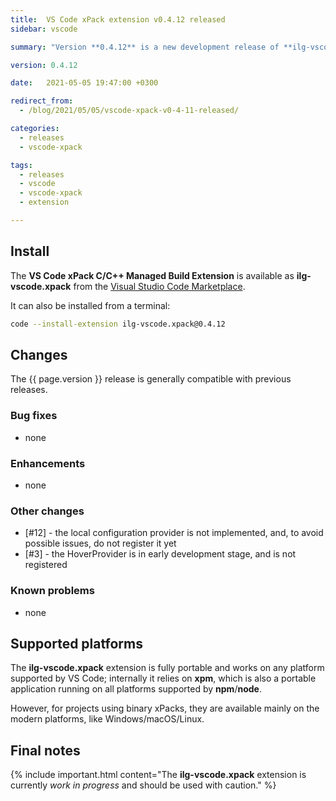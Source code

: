 ```yaml
---
title:  VS Code xPack extension v0.4.12 released
sidebar: vscode

summary: "Version **0.4.12** is a new development release of **ilg-vscode.xpack**; it does some clean-ups."

version: 0.4.12

date:   2021-05-05 19:47:00 +0300

redirect_from:
  - /blog/2021/05/05/vscode-xpack-v0-4-11-released/

categories:
  - releases
  - vscode-xpack

tags:
  - releases
  - vscode
  - vscode-xpack
  - extension

---
```


## Install

The **VS Code xPack C/C++ Managed Build Extension** is
available as **ilg-vscode.xpack** from the
[Visual Studio Code Marketplace](https://marketplace.visualstudio.com/items?itemName=ilg-vscode.xpack).

It can also be installed from a terminal:

```sh
code --install-extension ilg-vscode.xpack@0.4.12
```

## Changes

The {{ page.version }} release
is generally compatible with previous releases.

### Bug fixes

- none

### Enhancements

- none

### Other changes

- [#12] - the local configuration provider is not implemented, and, to avoid
  possible issues, do not register it yet
- [#3] - the HoverProvider is in early development stage, and is not registered

### Known problems

- none

## Supported platforms

The **ilg-vscode.xpack** extension is fully portable and works on any
platform supported by VS Code; internally it relies on **xpm**, which
is also a portable application running on all platforms supported
by **npm**/**node**.

However, for projects using binary xPacks, they are available mainly
on the modern platforms, like Windows/macOS/Linux.

## Final notes

{% include important.html content="The **ilg-vscode.xpack** extension
is currently _work in progress_ and should be used with caution." %}
